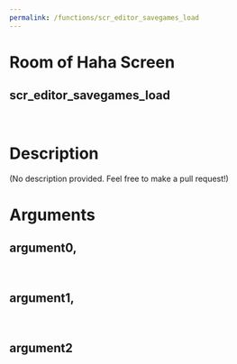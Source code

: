 ```yaml
---
permalink: /functions/scr_editor_savegames_load
---
```

# Room of Haha Screen  
## scr_editor_savegames_load  
&nbsp;  
# Description  
(No description provided. Feel free to make a pull request!) 
&nbsp;  
# Arguments
## argument0, 

&nbsp;  
## argument1, 

&nbsp;  
## argument2

&nbsp;  


